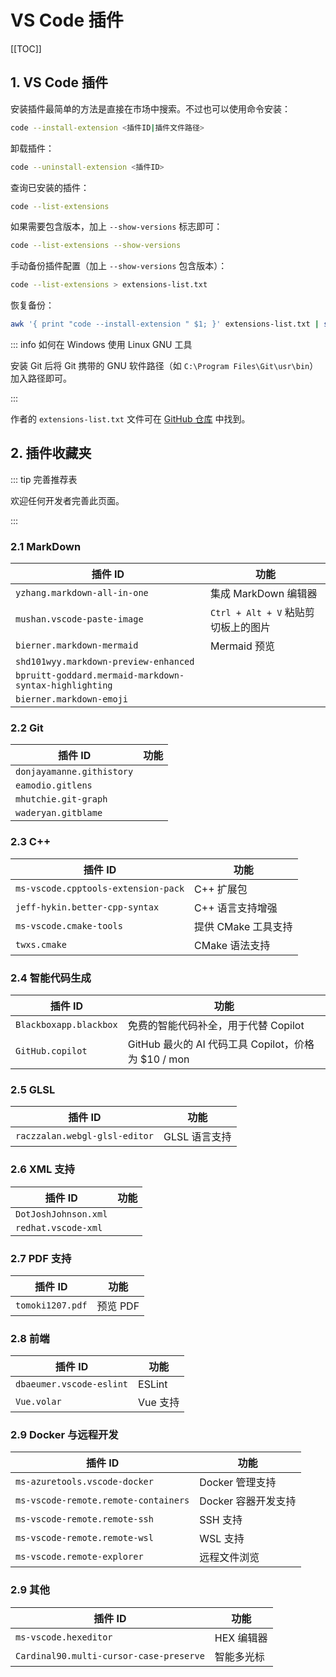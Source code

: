 # VS Code 插件

[[TOC]]

## 1. VS Code 插件

安装插件最简单的方法是直接在市场中搜索。不过也可以使用命令安装：

```bash
code --install-extension <插件ID|插件文件路径>
```

卸载插件：

```bash
code --uninstall-extension <插件ID>
```

查询已安装的插件：

```bash
code --list-extensions
```

如果需要包含版本，加上 `--show-versions` 标志即可：

```bash
code --list-extensions --show-versions
```

手动备份插件配置（加上 `--show-versions` 包含版本）：

```bash
code --list-extensions > extensions-list.txt
```

恢复备份：

```bash
awk '{ print "code --install-extension " $1; }' extensions-list.txt | sh -
```

::: info 如何在 Windows 使用 Linux GNU 工具

安装 Git 后将 Git 携带的 GNU 软件路径（如 `C:\Program Files\Git\usr\bin`）加入路径即可。

:::

作者的 `extensions-list.txt` 文件可在 [GitHub 仓库](https://github.com/Sun-ZhenXing/vuepress-tools-notes/tree/main/docs/vscode/extensions-list.txt) 中找到。

## 2. 插件收藏夹

::: tip 完善推荐表

欢迎任何开发者完善此页面。

:::

### 2.1 MarkDown

| 插件 ID                                                | 功能                                |
| ------------------------------------------------------ | ----------------------------------- |
| `yzhang.markdown-all-in-one`                           | 集成 MarkDown 编辑器                |
| `mushan.vscode-paste-image`                            | `Ctrl + Alt + V` 粘贴剪切板上的图片 |
| `bierner.markdown-mermaid`                             | Mermaid 预览                        |
| `shd101wyy.markdown-preview-enhanced`                  |                                     |
| `bpruitt-goddard.mermaid-markdown-syntax-highlighting` |                                     |
| `bierner.markdown-emoji`                               |                                     |

### 2.2 Git

| 插件 ID                   | 功能 |
| ------------------------- | ---- |
| `donjayamanne.githistory` |      |
| `eamodio.gitlens`         |      |
| `mhutchie.git-graph`      |      |
| `waderyan.gitblame`       |      |

### 2.3 C++

| 插件 ID                             | 功能                |
| ----------------------------------- | ------------------- |
| `ms-vscode.cpptools-extension-pack` | C++ 扩展包          |
| `jeff-hykin.better-cpp-syntax`      | C++ 语言支持增强    |
| `ms-vscode.cmake-tools`             | 提供 CMake 工具支持 |
| `twxs.cmake`                        | CMake 语法支持      |

### 2.4 智能代码生成

| 插件 ID                | 功能                                                |
| ---------------------- | --------------------------------------------------- |
| `Blackboxapp.blackbox` | 免费的智能代码补全，用于代替 Copilot                |
| `GitHub.copilot`       | GitHub 最火的 AI 代码工具 Copilot，价格为 $10 / mon |

### 2.5 GLSL

| 插件 ID                       | 功能          |
| ----------------------------- | ------------- |
| `raczzalan.webgl-glsl-editor` | GLSL 语言支持 |

### 2.6 XML 支持

| 插件 ID              | 功能 |
| -------------------- | ---- |
| `DotJoshJohnson.xml` |      |
| `redhat.vscode-xml`  |      |


### 2.7 PDF 支持

| 插件 ID          | 功能     |
| ---------------- | -------- |
| `tomoki1207.pdf` | 预览 PDF |

### 2.8 前端

| 插件 ID                  | 功能     |
| ------------------------ | -------- |
| `dbaeumer.vscode-eslint` | ESLint   |
| `Vue.volar`              | Vue 支持 |

### 2.9 Docker 与远程开发

| 插件 ID                              | 功能                |
| ------------------------------------ | ------------------- |
| `ms-azuretools.vscode-docker`        | Docker 管理支持     |
| `ms-vscode-remote.remote-containers` | Docker 容器开发支持 |
| `ms-vscode-remote.remote-ssh`        | SSH 支持            |
| `ms-vscode-remote.remote-wsl`        | WSL 支持            |
| `ms-vscode.remote-explorer`          | 远程文件浏览        |

### 2.9 其他

| 插件 ID                                 | 功能       |
| --------------------------------------- | ---------- |
| `ms-vscode.hexeditor`                   | HEX 编辑器 |
| `Cardinal90.multi-cursor-case-preserve` | 智能多光标 |
